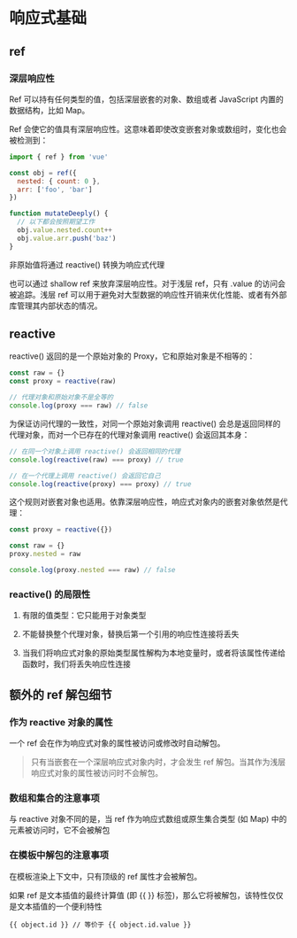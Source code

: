 # 响应式基础

## ref

### 深层响应性

Ref 可以持有任何类型的值，包括深层嵌套的对象、数组或者 JavaScript 内置的数据结构，比如 Map。

Ref 会使它的值具有深层响应性。这意味着即使改变嵌套对象或数组时，变化也会被检测到：

```js
import { ref } from 'vue'

const obj = ref({
  nested: { count: 0 },
  arr: ['foo', 'bar']
})

function mutateDeeply() {
  // 以下都会按照期望工作
  obj.value.nested.count++
  obj.value.arr.push('baz')
}
```

非原始值将通过 reactive() 转换为响应式代理

也可以通过 shallow ref 来放弃深层响应性。对于浅层 ref，只有 .value 的访问会被追踪。浅层 ref 可以用于避免对大型数据的响应性开销来优化性能、或者有外部库管理其内部状态的情况。


## reactive

reactive() 返回的是一个原始对象的 Proxy，它和原始对象是不相等的：

```js
const raw = {}
const proxy = reactive(raw)

// 代理对象和原始对象不是全等的
console.log(proxy === raw) // false
```

为保证访问代理的一致性，对同一个原始对象调用 reactive() 会总是返回同样的代理对象，而对一个已存在的代理对象调用 reactive() 会返回其本身：

```js
// 在同一个对象上调用 reactive() 会返回相同的代理
console.log(reactive(raw) === proxy) // true

// 在一个代理上调用 reactive() 会返回它自己
console.log(reactive(proxy) === proxy) // true
```

这个规则对嵌套对象也适用。依靠深层响应性，响应式对象内的嵌套对象依然是代理：

```js
const proxy = reactive({})

const raw = {}
proxy.nested = raw

console.log(proxy.nested === raw) // false
```

###  reactive() 的局限性

1. 有限的值类型：它只能用于对象类型

2. 不能替换整个代理对象，替换后第一个引用的响应性连接将丢失

3. 当我们将响应式对象的原始类型属性解构为本地变量时，或者将该属性传递给函数时，我们将丢失响应性连接


## 额外的 ref 解包细节

### 作为 reactive 对象的属性

一个 ref 会在作为响应式对象的属性被访问或修改时自动解包。

> 只有当嵌套在一个深层响应式对象内时，才会发生 ref 解包。当其作为浅层响应式对象的属性被访问时不会解包。

### 数组和集合的注意事项

与 reactive 对象不同的是，当 ref 作为响应式数组或原生集合类型 (如 Map) 中的元素被访问时，它不会被解包

### 在模板中解包的注意事项

在模板渲染上下文中，只有顶级的 ref 属性才会被解包。

如果 ref 是文本插值的最终计算值 (即 {{ }} 标签)，那么它将被解包，该特性仅仅是文本插值的一个便利特性

```
{{ object.id }} // 等价于 {{ object.id.value }}
```
